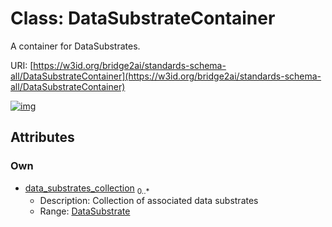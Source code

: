 
# Class: DataSubstrateContainer

A container for DataSubstrates.

URI: [https://w3id.org/bridge2ai/standards-schema-all/DataSubstrateContainer](https://w3id.org/bridge2ai/standards-schema-all/DataSubstrateContainer)


[![img](https://yuml.me/diagram/nofunky;dir:TB/class/[DataSubstrate]<data_substrates_collection%200..*-++[DataSubstrateContainer],[DataSubstrate])](https://yuml.me/diagram/nofunky;dir:TB/class/[DataSubstrate]<data_substrates_collection%200..*-++[DataSubstrateContainer],[DataSubstrate])

## Attributes


### Own

 * [data_substrates_collection](data_substrates_collection.md)  <sub>0..\*</sub>
     * Description: Collection of associated data substrates
     * Range: [DataSubstrate](DataSubstrate.md)
